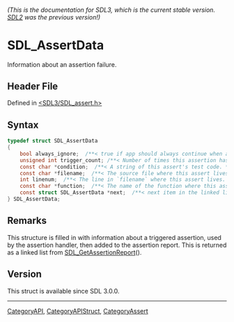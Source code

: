 ###### (This is the documentation for SDL3, which is the current stable version. [SDL2](https://wiki.libsdl.org/SDL2/) was the previous version!)
# SDL_AssertData

Information about an assertion failure.

## Header File

Defined in [<SDL3/SDL_assert.h>](https://github.com/libsdl-org/SDL/blob/main/include/SDL3/SDL_assert.h)

## Syntax

```c
typedef struct SDL_AssertData
{
    bool always_ignore;  /**< true if app should always continue when assertion is triggered. */
    unsigned int trigger_count; /**< Number of times this assertion has been triggered. */
    const char *condition;  /**< A string of this assert's test code. */
    const char *filename;  /**< The source file where this assert lives. */
    int linenum;  /**< The line in `filename` where this assert lives. */
    const char *function;  /**< The name of the function where this assert lives. */
    const struct SDL_AssertData *next;  /**< next item in the linked list. */
} SDL_AssertData;
```

## Remarks

This structure is filled in with information about a triggered assertion,
used by the assertion handler, then added to the assertion report. This is
returned as a linked list from
[SDL_GetAssertionReport](SDL_GetAssertionReport)().

## Version

This struct is available since SDL 3.0.0.

----
[CategoryAPI](CategoryAPI), [CategoryAPIStruct](CategoryAPIStruct), [CategoryAssert](CategoryAssert)

